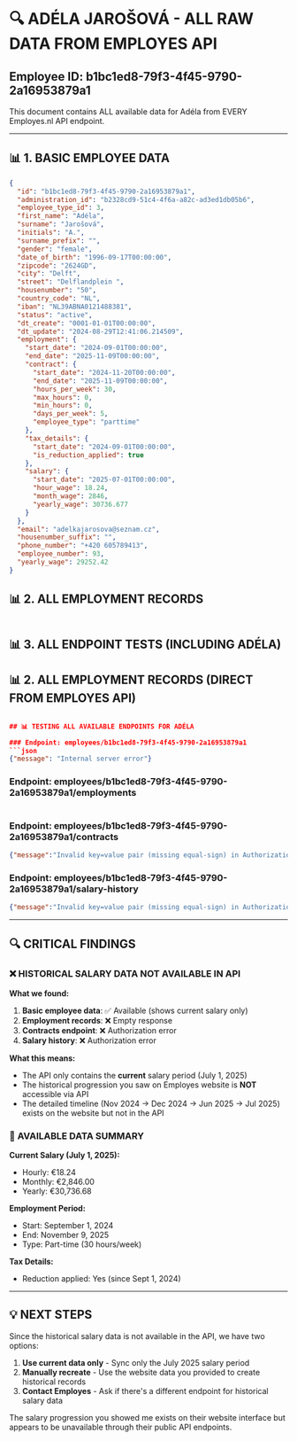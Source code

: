 # 🔍 ADÉLA JAROŠOVÁ - ALL RAW DATA FROM EMPLOYES API

## Employee ID: b1bc1ed8-79f3-4f45-9790-2a16953879a1

This document contains ALL available data for Adéla from EVERY Employes.nl API endpoint.

---

## 📊 1. BASIC EMPLOYEE DATA
```json
{
  "id": "b1bc1ed8-79f3-4f45-9790-2a16953879a1",
  "administration_id": "b2328cd9-51c4-4f6a-a82c-ad3ed1db05b6",
  "employee_type_id": 3,
  "first_name": "Adéla",
  "surname": "Jarošová",
  "initials": "A.",
  "surname_prefix": "",
  "gender": "female",
  "date_of_birth": "1996-09-17T00:00:00",
  "zipcode": "2624GD",
  "city": "Delft",
  "street": "Delflandplein ",
  "housenumber": "50",
  "country_code": "NL",
  "iban": "NL39ABNA0121488381",
  "status": "active",
  "dt_create": "0001-01-01T00:00:00",
  "dt_update": "2024-08-29T12:41:06.214509",
  "employment": {
    "start_date": "2024-09-01T00:00:00",
    "end_date": "2025-11-09T00:00:00",
    "contract": {
      "start_date": "2024-11-20T00:00:00",
      "end_date": "2025-11-09T00:00:00",
      "hours_per_week": 30,
      "max_hours": 0,
      "min_hours": 0,
      "days_per_week": 5,
      "employee_type": "parttime"
    },
    "tax_details": {
      "start_date": "2024-09-01T00:00:00",
      "is_reduction_applied": true
    },
    "salary": {
      "start_date": "2025-07-01T00:00:00",
      "hour_wage": 18.24,
      "month_wage": 2846,
      "yearly_wage": 30736.677
    }
  },
  "email": "adelkajarosova@seznam.cz",
  "housenumber_suffix": "",
  "phone_number": "+420 605789413",
  "employee_number": 93,
  "yearly_wage": 29252.42
}

```

## 📊 2. ALL EMPLOYMENT RECORDS
```json

```

## 📊 3. ALL ENDPOINT TESTS (INCLUDING ADÉLA)


## 📊 2. ALL EMPLOYMENT RECORDS (DIRECT FROM EMPLOYES API)
```json

## 📊 TESTING ALL AVAILABLE ENDPOINTS FOR ADÉLA

### Endpoint: employees/b1bc1ed8-79f3-4f45-9790-2a16953879a1
```json
{"message": "Internal server error"}
```

### Endpoint: employees/b1bc1ed8-79f3-4f45-9790-2a16953879a1/employments
```json

```

### Endpoint: employees/b1bc1ed8-79f3-4f45-9790-2a16953879a1/contracts
```json
{"message":"Invalid key=value pair (missing equal-sign) in Authorization header (hashed with SHA-256 and encoded with Base64): 'mRn6KaiNUIQj+M/bJ5avfDRFdiUcemZ18M3UEss8HNU='."}

```

### Endpoint: employees/b1bc1ed8-79f3-4f45-9790-2a16953879a1/salary-history
```json
{"message":"Invalid key=value pair (missing equal-sign) in Authorization header (hashed with SHA-256 and encoded with Base64): 'mRn6KaiNUIQj+M/bJ5avfDRFdiUcemZ18M3UEss8HNU='."}

```


---

## 🔍 CRITICAL FINDINGS

### ❌ **HISTORICAL SALARY DATA NOT AVAILABLE IN API**

**What we found:**
1. **Basic employee data**: ✅ Available (shows current salary only)
2. **Employment records**: ❌ Empty response 
3. **Contracts endpoint**: ❌ Authorization error
4. **Salary history**: ❌ Authorization error

**What this means:**
- The API only contains the **current** salary period (July 1, 2025)
- The historical progression you saw on Employes website is **NOT** accessible via API
- The detailed timeline (Nov 2024 → Dec 2024 → Jun 2025 → Jul 2025) exists on the website but not in the API

### 🎯 **AVAILABLE DATA SUMMARY**

**Current Salary (July 1, 2025):**
- Hourly: €18.24
- Monthly: €2,846.00  
- Yearly: €30,736.68

**Employment Period:**
- Start: September 1, 2024
- End: November 9, 2025
- Type: Part-time (30 hours/week)

**Tax Details:**
- Reduction applied: Yes (since Sept 1, 2024)

---

## 💡 **NEXT STEPS**

Since the historical salary data is not available in the API, we have two options:

1. **Use current data only** - Sync only the July 2025 salary period
2. **Manually recreate** - Use the website data you provided to create historical records
3. **Contact Employes** - Ask if there's a different endpoint for historical salary data

The salary progression you showed me exists on their website interface but appears to be unavailable through their public API endpoints.

